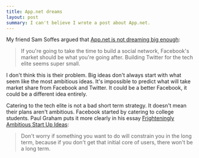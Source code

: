 ```yaml
---
title: App.net dreams
layout: post
summary: I can't believe I wrote a post about App.net.
---
```


My friend Sam Soffes argued that [App.net is not dreaming big enough](http://samsoff.es/posts/app-net-is-dreaming-small):

> If you're going to take the time to build a social network, Facebook's market should be what you're going after. Building Twitter for the tech elite seems super small.

I don't think this is their problem. Big ideas don't always start with what seem like the most ambitious ideas. It's impossible to predict what will take market share from Facebook and Twitter. It could be a better Facebook, it could be a different idea entirely.

Catering to the tech elite is not a bad short term strategy. It doesn't mean their plans aren't ambitious. Facebook started by catering to college students. Paul Graham puts it more clearly in his essay [Frighteningly Ambitious Start Up Ideas](http://paulgraham.com/ambitious.html):

> Don't worry if something you want to do will constrain you in the long term, because if you don't get that initial core of users, there won't be a long term.
